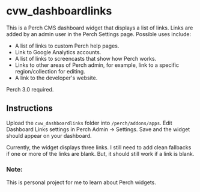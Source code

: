 # cvw_dashboardlinks

This is a Perch CMS dashboard widget that displays a list of links. Links are added by an admin user in the Perch Settings page. Possible uses include:

* A list of links to custom Perch help pages.
* Link to Google Analytics accounts.
* A list of links to screencasts that show how Perch works.
* Links to other areas of Perch admin, for example, link to a specific region/collection for editing.
* A link to the developer's website.

Perch 3.0 required.

## Instructions

Upload the `cvw_dashboardlinks` folder into `/perch/addons/apps`. Edit Dashboard Links settings in Perch Admin -> Settings. Save and the widget should appear on your dashboard.

Currently, the widget displays three links. I still need to add clean fallbacks if one or more of the links are blank. But, it should still work if a link is blank.

### Note: 

This is personal project for me to learn about Perch widgets. 